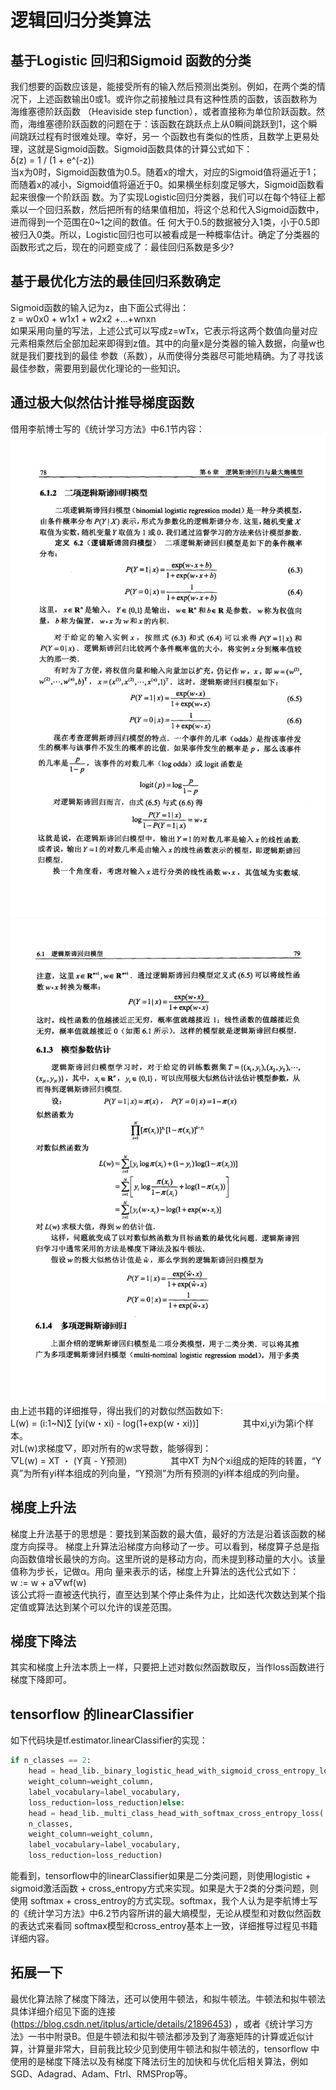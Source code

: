# 逻辑回归分类算法

## 基于Logistic 回归和Sigmoid 函数的分类

我们想要的函数应该是，能接受所有的输入然后预测出类别。例如，在两个类的情况下，上述函数输出0或1。或许你之前接触过具有这种性质的函数，该函数称为海维塞德阶跃函数
（Heaviside step function），或者直接称为单位阶跃函数。然而，海维塞德阶跃函数的问题在于：该函数在跳跃点上从0瞬间跳跃到1，这个瞬间跳跃过程有时很难处理。幸好，另一
个函数也有类似的性质，且数学上更易处理，这就是Sigmoid函数。Sigmoid函数具体的计算公式如下：<br>
    δ(z) = 1 / (1 + e^(-z))<br>
当x为0时，Sigmoid函数值为0.5。随着x的增大，对应的Sigmoid值将逼近于1；而随着x的减小，Sigmoid值将逼近于0。如果横坐标刻度足够大，Sigmoid函数看起来很像一个阶跃函
数。为了实现Logistic回归分类器，我们可以在每个特征上都乘以一个回归系数，然后把所有的结果值相加，将这个总和代入Sigmoid函数中，进而得到一个范围在0~1之间的数值。任
何大于0.5的数据被分入1类，小于0.5即被归入0类。所以，Logistic回归也可以被看成是一种概率估计。确定了分类器的函数形式之后，现在的问题变成了：最佳回归系数是多少?

## 基于最优化方法的最佳回归系数确定

Sigmoid函数的输入记为z，由下面公式得出：<br>
    z = w0x0 + w1x1 + w2x2 +...+wnxn <br> 
如果采用向量的写法，上述公式可以写成z=wTx，它表示将这两个数值向量对应元素相乘然后全部加起来即得到z值。其中的向量x是分类器的输入数据，向量w也就是我们要找到的最佳
参数（系数），从而使得分类器尽可能地精确。为了寻找该最佳参数，需要用到最优化理论的一些知识。

## 通过极大似然估计推导梯度函数
借用李航博士写的《统计学习方法》中6.1节内容：<br>
![reference01](https://github.com/zhaocc1106/machine_learn/blob/master/LogisticRegressionClassifier/images/reference01.png)<br>
![reference02](https://github.com/zhaocc1106/machine_learn/blob/master/LogisticRegressionClassifier/images/reference02.png)<br>
由上述书籍的详细推导，得出我们的对数似然函数如下:<br>
    L(w) = (i:1~N)∑ [yi(w・xi) - log(1+exp(w・xi))]　　　　　其中xi,yi为第i个样本。<br>
 对L(w)求梯度▽，即对所有的w求导数，能够得到：<br>
    ▽L(w) = XT ・ (Y真 - Y预测)　　　　　其中XT 为N个xi组成的矩阵的转置，“Y真”为所有yi样本组成的列向量，“Y预测”为所有预测的yi样本组成的列向量。<br>

## 梯度上升法
梯度上升法基于的思想是：要找到某函数的最大值，最好的方法是沿着该函数的梯度方向探寻。
梯度上升算法沿梯度方向移动了一步。可以看到，梯度算子总是指向函数值增长最快的方向。这里所说的是移动方向，而未提到移动量的大小。该量值称为步长，记做α。用向
量来表示的话，梯度上升算法的迭代公式如下：<br>
	w := w + a▽wf(w)<br>
该公式将一直被迭代执行，直至达到某个停止条件为止，比如迭代次数达到某个指定值或算法达到某个可以允许的误差范围。

## 梯度下降法
其实和梯度上升法本质上一样，只要把上述对数似然函数取反，当作loss函数进行梯度下降即可。

## tensorflow 的linearClassifier
如下代码块是tf.estimator.linearClassifier的实现：
```Python
if n_classes == 2: 
    head = head_lib._binary_logistic_head_with_sigmoid_cross_entropy_loss(  # pylint: disable=protected-access      
    weight_column=weight_column,      
    label_vocabulary=label_vocabulary,      
    loss_reduction=loss_reduction)else:  
    head = head_lib._multi_class_head_with_softmax_cross_entropy_loss(  # pylint: disable=protected-access      
    n_classes, 
    weight_column=weight_column,      
    label_vocabulary=label_vocabulary,      
    loss_reduction=loss_reduction)
```
能看到，tensorflow中的linearClassifier如果是二分类问题，则使用logistic + sigmoid激活函数 + cross_entropy方式来实现。如果是大于2类的分类问题，则使用
softmax + cross_entroy的方式实现。softmax，我个人认为是李航博士写的《统计学习方法》中6.2节内容所讲的最大熵模型，无论从模型和对数似然函数的表达式来看同
softmax模型和cross_entroy基本上一致，详细推导过程见书籍详细内容。

## 拓展一下
最优化算法除了梯度下降法，还可以使用牛顿法，和拟牛顿法。牛顿法和拟牛顿法具体详细介绍见下面的连接(https://blog.csdn.net/itplus/article/details/21896453)
，或者《统计学习方法》一书中附录B。但是牛顿法和拟牛顿法都涉及到了海塞矩阵的计算或近似计算，计算量非常大，目前我比较少见到使用牛顿法和拟牛顿法的，tensorflow
中使用的是梯度下降法以及有梯度下降法衍生的加快和与优化后相关算法，例如SGD、Adagrad、Adam、Ftrl、RMSProp等。
